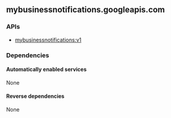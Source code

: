 ## mybusinessnotifications.googleapis.com

### APIs

* [ mybusinessnotifications:v1 ]( https://mybusinessnotifications.googleapis.com/$discovery/rest?version=v1 )

### Dependencies

#### Automatically enabled services

None

#### Reverse dependencies

None
